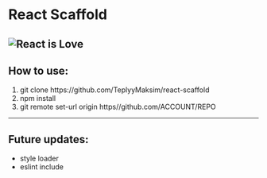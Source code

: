# React Scaffold
![React is Love](https://rawgit.com/gorangajic/react-icons/master/react-icons.svg)
---
## How to use:
1. git clone htt<span>ps</span>://github.com/TeplyyMaksim/react-scaffold
2. npm install
3. git remote set-url origin htt<span>ps</span>//github.com/ACCOUNT/REPO
---
## Future updates:
+ style loader
+ eslint include
